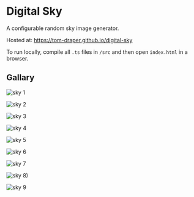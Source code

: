 # Digital Sky
A configurable random sky image generator.

Hosted at: https://tom-draper.github.io/digital-sky

To run locally, compile all <code>.ts</code> files in <code>/src</code> and then open <code>index.html</code> in a browser.

## Gallary

![sky 1](https://user-images.githubusercontent.com/41476809/162277455-fc3d8eb8-a651-4806-a110-12314f6fa3ea.png)

![sky 2](https://user-images.githubusercontent.com/41476809/168876786-bfa8969b-ed12-4f4f-bffa-da3983b3ce5d.png)

![sky 3](https://user-images.githubusercontent.com/41476809/168876609-506a7dfe-3fba-4aa4-b1fd-80eacb5b7d68.png)

![sky 4](https://user-images.githubusercontent.com/41476809/182639197-60dd4e05-a035-4bdb-9848-f354399b634d.png)

![sky 5](https://user-images.githubusercontent.com/41476809/179978653-2b7e5a2f-5631-4db1-9acd-11e0ab48ff7a.png)

![sky 6](https://user-images.githubusercontent.com/41476809/182632679-4641124a-f6b7-45d2-ae0d-71a53beaa05d.png)

![sky 7](https://user-images.githubusercontent.com/41476809/182640461-c2c7291c-04c8-4c4f-94aa-c21708673b38.png)

![sky 8)](https://user-images.githubusercontent.com/41476809/182721474-79caf7d5-8ea9-4ff7-b6a1-da720fa67ca3.png)

![sky 9](https://user-images.githubusercontent.com/41476809/182638556-ad0e804a-f59d-457d-ad53-1b8e67129723.png)
